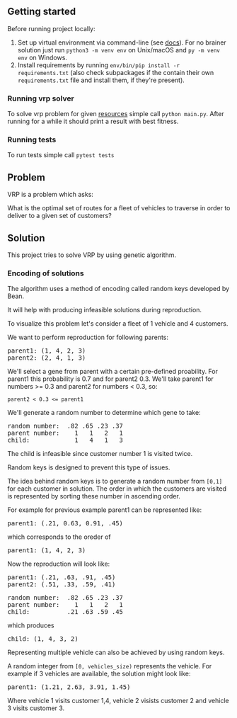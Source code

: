 ## Getting started

Before running project locally:
1. Set up virtual environment via command-line (see [docs](https://docs.python.org/3/library/venv.html)). For no brainer solution just run `python3 -m venv env` on Unix/macOS and `py -m venv env` on Windows.
2. Install requirements by running `env/bin/pip install -r requirements.txt` 
   (also check subpackages if the contain their own `requirements.txt` file and install them, if they're present).

### Running vrp solver

To solve vrp problem for given [resources](/resources/) simple call `python main.py`. After running for a while it should print a result with best fitness.

### Running tests

To run tests simple call `pytest tests`

## Problem

VRP is a problem which asks:

What is the optimal set of routes for a fleet of vehicles to traverse in order to deliver to a given set of customers?

## Solution

This project tries to solve VRP by using genetic algorithm.

### Encoding of solutions

The algorithm uses a method of encoding called random keys developed by Bean.

It will help with producing infeasible solutions during reproduction.

To visualize this problem let's consider a fleet of 1 vehicle and 4 customers. 

We want to perform reproduction for following parents:

<pre>
parent1: (1, 4, 2, 3)
parent2: (2, 4, 1, 3)
</pre>

We'll select a gene from parent with a certain pre-defined proability. For parent1 this probability is 0.7 and for parent2 0.3. We'll take parent1 for numbers >= 0.3 and parent2 for numbers < 0.3, so:

`parent2 < 0.3 <= parent1`

We'll generate a random number to determine which gene to take:

<pre>
random number:  .82 .65 .23 .37
parent number:    1   1   2   1
child:            1   4   1   3
</pre>

The child is infeasible since customer number 1 is visited twice.

Random keys is designed to prevent this type of issues.

The idea behind random keys is to generate a random number from `[0,1]` for each customer in solution. The order in which the customers are visited is represented by sorting these number in ascending order.

For example for previous example parent1 can be represented like:
<pre>
parent1: (.21, 0.63, 0.91, .45)
</pre>

which corresponds to the oreder of
<pre>
parent1: (1, 4, 2, 3)
</pre>

Now the reproduction will look like:
<pre>
parent1: (.21, .63, .91, .45)
parent2: (.51, .33, .59, .41)
</pre>

<pre>
random number:  .82 .65 .23 .37
parent number:    1   1   2   1
child:          .21 .63 .59 .45
</pre>

which produces
<pre>
child: (1, 4, 3, 2)
</pre>

Representing multiple vehicle can also be achieved by using random keys.

A random integer from `[0, vehicles_size)` represents the vehicle. For example if 3 vehicles are available, the solution might look like:

<pre>
parent1: (1.21, 2.63, 3.91, 1.45)
</pre>

Where vehicle 1 visits customer 1,4, vehicle 2 visists customer 2 and vehicle 3 visits customer 3.
